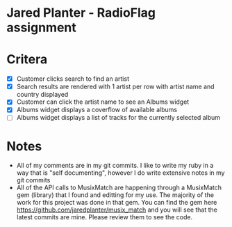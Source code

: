 # Jared Planter - RadioFlag assignment

# Critera
- [x] Customer clicks search to find an artist
- [x] Search results are rendered with 1 artist per row with artist name and country displayed
- [x] Customer can click the artist name to see an Albums widget
- [x] Albums widget displays a coverflow of available albums
- [ ] Albums widget displays a list of tracks for the currently selected album

# Notes
* All of my comments are in my git commits. I like to write my ruby in a way that is "self documenting", however I do write extensive notes in my git commits
* All of the API calls to MusixMatch are happening through a MusixMatch gem (library) that I found and editting for my use. The majority of the work for this project was done in that gem. You can find the gem here https://github.com/jaredplanter/musix_match and you will see that the latest commits are mine. Please review them to see the code.
